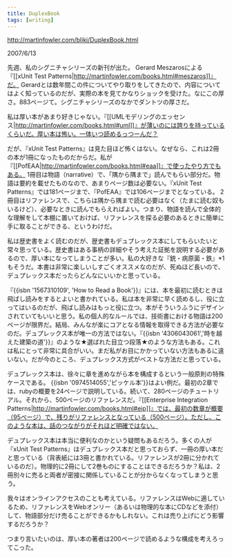 ```yaml
---
title: DuplexBook
tags: [writing]
---
```


http://martinfowler.com/bliki/DuplexBook.html

2007/6/13

先週、私のシグニチャシリーズの新刊が出た。 Gerard Meszarosによる『[[xUnit Test Patterns|http://martinfowler.com/books.html#meszaros]]』だ。 Gerardとは数年間この件についてやり取りをしてきたので、内容についてはよく知っているのだが、実際の本を見てかなりショックを受けた。なにこの厚さ。883ページて。シグニチャシリーズのなかでダントツの厚さだ。

私は厚い本があまり好きじゃない。『[[UMLモデリングのエッセンス|http://martinfowler.com/books.html#uml]]』が薄いのには誇りを持っているくらいだ。厚い本は怖い。一体いつ読めるっつーんだ？

だが、『xUnit Test Patterns』は見た目ほど怖くはない。なぜなら、これは2冊の本が1冊になったものだからだ。私が『[[PofEAA|http://martinfowler.com/books.html#eaa]]』で使ったやり方でもある。 1冊目は物語（narrative）で、「隅から隅まで」読んでもらい部分だ。物語は要約を載せたものなので、あまりページ数は必要ない。『xUnit Test Patterns』では181ページまで、『PofEAA』では106ページまでとなっている。 2冊目はリファレンスで、こちらは隅から隅まで読む必要はなく（たまに読む奴もいるけど）、必要なときに読んでもらえればよい。つまり、物語を読んで全体的な理解をして本棚に置いておけば、リファレンスを探る必要のあるときに簡単に手に取ることができる、というわけだ。

私は歴史書をよく読むのだが、歴史書もデュプレックス本にしてもらいたいと常々思っている。歴史書はある事柄の詳細やそう考えた証拠を説明する必要があるので、厚い本になってしまうことが多い。私の大好きな『銃・病原菌・鉄』*1もそうだ。本書は非常に楽しいしすごくオススメなのだが、死ぬほど長いので、デュプレックス本だったらどんなにいいかと思っている。

『{{isbn '1567310109', 'How to Read a Book'}}』には、本を最初に読むときは飛ばし読みをするとよいと書かれている。私は本を非常に早く読めるし、役に立ってはいるのだが、飛ばし読みはもっと役に立つ。本がそういうふうにデザインされていてもいいと思う。私の個人的なルールでは、技術書における物語は200ページが限界だ。結局、みんなが楽にコアとなる情報を取得できる方法が必要なのだ。デュプレックス本が唯一の方法ではない。『{{isbn '4306043061','時を越えた建築の道'}}』のような★選ばれた目立つ段落★のような方法もある。これは私にとって非常に具合がいい。まだ私がお目にかかっていない方法もあるに違いない。だが今のところ、デュプレックス方式がベストな方法だと思っている。

デュプレックス本は、徐々に章を進めながら本を構成するという一般原則の特殊ケースである。 {{isbn '0974514055','ピッケル本'}}はよい例だ。最初の2章では、rubyの概要を24ページで説明している。続いて、280ページのチュートリアル。それから、500ページのリファレンスだ。『[[Enterprise Integration Patterns|http://martinfowler.com/books.html#eip]]』では、最初の数章が概要（95ページ）で、残りがリファレンスとなっている（500ページ）。ただし、このような本は、話のつながりがそれほど明確ではない。

デュプレックス本は本当に便利なのかという疑問もあるだろう。多くの人が『xUnit Test Patterns』はデュプレックス本だと思っておらず、一冊の厚い本だと思っている（背表紙には3冊と書かれている。リファレンスが2冊に分かれているのだ）。物理的に2冊にして2巻ものにすることはできるだろうか？私は、2冊別々に売ると両者が密接に関係していることが分からなくなってしまうと思う。

我々はオンラインアクセスのことも考えている。リファレンスはWebに適しているため、リファレンスをWebオンリー（あるいは物理的な本にCDなどを添付）して、物語部分だけ売ることができるかもしれない。これは売り上げにどう影響するだろうか？

つまり言いたいのは、厚い本の著者は200ページで読めるような構成を考えろってこった。
